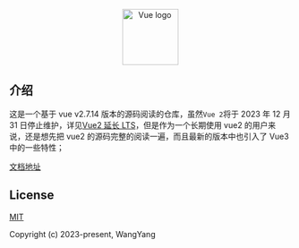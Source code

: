 <p align="center"><a href="https://vuejs.org" target="_blank" rel="noopener noreferrer"><img width="100" src="https://vuejs.org/images/logo.png" alt="Vue logo"></a></p>

## 介绍

这是一个基于 vue v2.7.14 版本的源码阅读的仓库，虽然`Vue 2`将于 2023 年 12 月 31 日停止维护，详见[Vue2 延长 LTS](https://v2.vuejs.org/lts/)，但是作为一个长期使用 vue2 的用户来说，还是想先把 vue2 的源码完整的阅读一遍，而且最新的版本中也引入了 Vue3 中的一些特性；

[文档地址](https://wangyang0210.github.io/vue2SourceCodeReading/v2/#/)

## License

[MIT](https://opensource.org/licenses/MIT)

Copyright (c) 2023-present, WangYang
